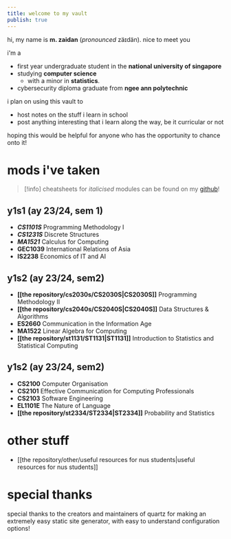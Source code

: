 ```yaml
---
title: welcome to my vault
publish: true
---
```


hi, my name is **m. zaidan** (*pronounced* zäɪdän). nice to meet you

i'm a
- first year undergraduate student in the **national university of singapore** 
- studying **computer science**
	- with a minor in **statistics**.
- cybersecurity diploma graduate from **ngee ann polytechnic**

i plan on using this vault to
- host notes on the stuff i learn in school
- post anything interesting that i learn along the way, be it curricular or not

hoping this would be helpful for anyone who has the opportunity to chance onto it!

# mods i've taken

> [!info] cheatsheets for *italicised* modules can be found on my [github](https://github.com/zaidansani/zai-s-NUS-cheatsheet-stash)!
## y1s1 (ay 23/24, sem 1)

- **_CS1101S_** Programming Methodology I
- _**CS1231S**_ Discrete Structures
- **_MA1521_** Calculus for Computing
- **GEC1039** International Relations of Asia
- **IS2238** Economics of IT and AI

## y1s2 (ay 23/24, sem2)

- **[[the repository/cs2030s/CS2030S|CS2030S]]** Programming Methodology II
- **[[the repository/cs2040s/CS2040S|CS2040S]]** Data Structures & Algorithms
- **ES2660** Communication in the Information Age
- **MA1522** Linear Algebra for Computing
- **[[the repository/st1131/ST1131|ST1131]]** Introduction to Statistics and Statistical Computing

## y1s2 (ay 23/24, sem2)

- **CS2100** Computer Organisation 
- **CS2101** Effective Communication for Computing Professionals
- **CS2103** Software Engineering
- **EL1101E** The Nature of Language
- **[[the repository/st2334/ST2334|ST2334]]** Probability and Statistics

# other stuff

- [[the repository/other/useful resources for nus students|useful resources for nus students]]
# special thanks

special thanks to the creators and maintainers of quartz for making an extremely easy static site generator, with easy to understand configuration options!